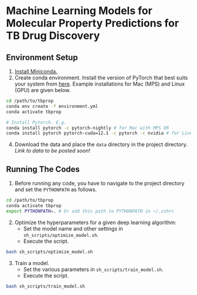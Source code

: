 # Machine Learning Models for Molecular Property Predictions for TB Drug Discovery

## Environment Setup

1. [Install Miniconda.](https://docs.anaconda.com/free/miniconda/miniconda-install/)
2. Create conda environment. Install the version of PyTorch that best suits your system from [here](https://pytorch.org/get-started/locally/). Example installations for Mac (MPS) and Linux (GPU) are given below.
```bash
cd /path/to/tbprop
conda env create -f environment.yml
conda activate tbprop

# Install Pytorch. E.g.
conda install pytorch -c pytorch-nightly # for Mac with MPS OR
conda install pytorch pytorch-cuda=12.1 -c pytorch -c nvidia # for Linux with GPU (CUDA version 12.1)
```
4. Download the data and place the `data` directory in the project directory. *Link to data to be posted soon!*

## Running The Codes

1. Before running any code, you have to navigate to the project directory and set the `PYTHONPATH` as follows.
```bash
cd /path/to/tbprop
conda activate tbprop
export PYTHONPATH=. # Or add this path to PYTHONPATH in ~/.zshrc
```
2. Optimize the hyperparameters for a given deep learning algorithm:
    - Set the model name and other settings in `sh_scripts/optimize_model.sh`.
    - Execute the script.
```bash
bash sh_scripts/optimize_model.sh
```
3. Train a model.
    - Set the various parameters in `sh_scripts/train_model.sh`.
    - Execute the script.
```bash
bash sh_scripts/train_model.sh
```
